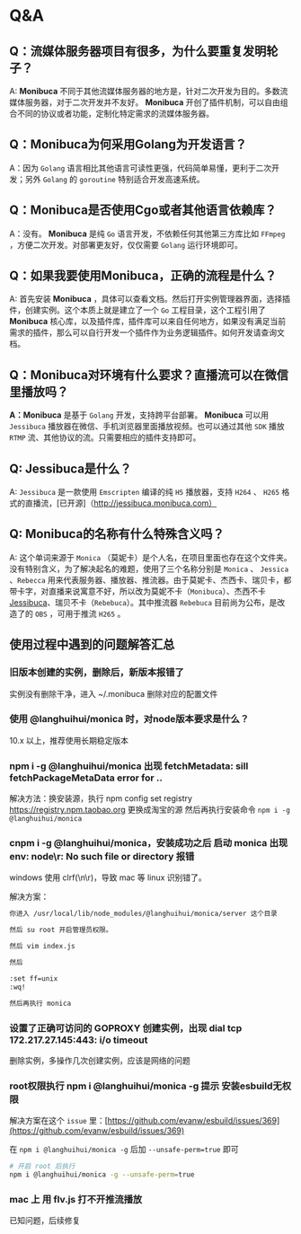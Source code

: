 # Q&A

## Q：流媒体服务器项目有很多，为什么要重复发明轮子？
A: **Monibuca** 不同于其他流媒体服务器的地方是，针对二次开发为目的。多数流媒体服务器，对于二次开发并不友好。 **Monibuca** 开创了插件机制，可以自由组合不同的协议或者功能，定制化特定需求的流媒体服务器。

## Q：Monibuca为何采用Golang为开发语言？
A：因为 `Golang` 语言相比其他语言可读性更强，代码简单易懂，更利于二次开发；另外 `Golang` 的 `goroutine` 特别适合开发高速系统。

## Q：Monibuca是否使用Cgo或者其他语言依赖库？
A：没有。 **Monibuca** 是纯 `Go` 语言开发，不依赖任何其他第三方库比如 `FFmpeg` ，方便二次开发。对部署更友好，仅仅需要 `Golang` 运行环境即可。

## Q：如果我要使用Monibuca，正确的流程是什么？
A: 首先安装 **Monibuca** ，具体可以查看文档。然后打开实例管理器界面，选择插件，创建实例。这个本质上就是建立了一个 `Go` 工程目录，这个工程引用了 **Monibuca** 核心库，以及插件库，插件库可以来自任何地方，如果没有满足当前需求的插件，那么可以自行开发一个插件作为业务逻辑插件。如何开发请查询文档。

## Q：Monibuca对环境有什么要求？直播流可以在微信里播放吗？
**A：Monibuca** 是基于 `Golang` 开发，支持跨平台部署。 **Monibuca** 可以用 `Jessibuca` 播放器在微信、手机浏览器里面播放视频。也可以通过其他 `SDK` 播放 `RTMP` 流、其他协议的流。只需要相应的插件支持即可。

## Q: Jessibuca是什么？
A: `Jessibuca` 是一款使用 `Emscripten` 编译的纯 `H5` 播放器，支持 `H264` 、 `H265` 格式的直播流，[已开源]（http://jessibuca.monibuca.com）

## Q: Monibuca的名称有什么特殊含义吗？
A: 这个单词来源于 `Monica` （莫妮卡）是个人名，在项目里面也存在这个文件夹。没有特别含义，为了解决起名的难题，使用了三个名称分别是 `Monica` 、 `Jessica` 、`Rebecca` 用来代表服务器、播放器、推流器。由于莫妮卡、杰西卡、瑞贝卡，都带卡字，对直播来说寓意不好，所以改为莫妮不卡（`Monibuca`）、杰西不卡[Jessibuca](http://jessibuca.monibuca.com)、瑞贝不卡（`Rebebuca`）。其中推流器 `Rebebuca` 目前尚为公布，是改造了的 `OBS` ，可用于推流 `H265` 。

## 使用过程中遇到的问题解答汇总

### 旧版本创建的实例，删除后，新版本报错了

实例没有删除干净，进入 ~/.monibuca 删除对应的配置文件

### 使用 @langhuihui/monica 时，对node版本要求是什么？

10.x 以上，推荐使用长期稳定版本

### npm i -g @langhuihui/monica 出现 fetchMetadata: sill fetchPackageMetaData error for ..

解决方法：换安装源，执行 npm config set registry https://registry.npm.taobao.org 更换成淘宝的源 然后再执行安装命令 `npm i -g @langhuihui/monica`

### cnpm i -g @langhuihui/monica，安装成功之后 启动 monica 出现 env: node\r: No such file or directory 报错

windows 使用 clrf(\n\r)，导致 mac 等 linux 识别错了。

解决方案：
```sh
你进入 /usr/local/lib/node_modules/@langhuihui/monica/server 这个目录

然后 su root 开启管理员权限。

然后 vim index.js

然后

:set ff=unix
:wq!

然后再执行 monica
```

### 设置了正确可访问的 GOPROXY 创建实例，出现 dial tcp 172.217.27.145:443: i/o timeout

删除实例，多操作几次创建实例，应该是网络的问题

### root权限执行 npm i @langhuihui/monica -g 提示 安装esbuild无权限

解决方案在这个 `issue` 里：[https://github.com/evanw/esbuild/issues/369](https://github.com/evanw/esbuild/issues/369)

在 `npm i @langhuihui/monica -g` 后加 `--unsafe-perm=true` 即可


```sh
# 开启 root 后执行
npm i @langhuihui/monica -g --unsafe-perm=true
```

### mac 上 用 flv.js 打不开推流播放

已知问题，后续修复

